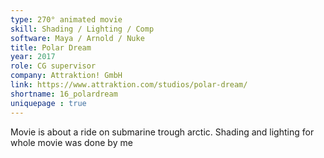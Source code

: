 ```yaml
---
type: 270° animated movie
skill: Shading / Lighting / Comp
software: Maya / Arnold / Nuke
title: Polar Dream
year: 2017
role: CG supervisor
company: Attraktion! GmbH
link: https://www.attraktion.com/studios/polar-dream/
shortname: 16_polardream
uniquepage : true 
---
```


Movie is about a ride on submarine trough arctic. 
Shading and lighting for whole movie was done by me